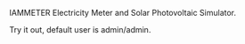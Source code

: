 IAMMETER Electricity Meter and Solar Photovoltaic Simulator.

Try it out, default user is admin/admin.